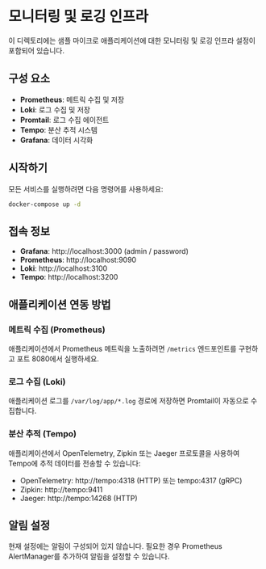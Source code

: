 # 모니터링 및 로깅 인프라

이 디렉토리에는 샘플 마이크로 애플리케이션에 대한 모니터링 및 로깅 인프라 설정이 포함되어 있습니다.

## 구성 요소

- **Prometheus**: 메트릭 수집 및 저장
- **Loki**: 로그 수집 및 저장
- **Promtail**: 로그 수집 에이전트
- **Tempo**: 분산 추적 시스템
- **Grafana**: 데이터 시각화

## 시작하기

모든 서비스를 실행하려면 다음 명령어를 사용하세요:

```bash
docker-compose up -d
```

## 접속 정보

- **Grafana**: http://localhost:3000 (admin / password)
- **Prometheus**: http://localhost:9090
- **Loki**: http://localhost:3100
- **Tempo**: http://localhost:3200

## 애플리케이션 연동 방법

### 메트릭 수집 (Prometheus)

애플리케이션에서 Prometheus 메트릭을 노출하려면 `/metrics` 엔드포인트를 구현하고 포트 8080에서 실행하세요.

### 로그 수집 (Loki)

애플리케이션 로그를 `/var/log/app/*.log` 경로에 저장하면 Promtail이 자동으로 수집합니다.

### 분산 추적 (Tempo)

애플리케이션에서 OpenTelemetry, Zipkin 또는 Jaeger 프로토콜을 사용하여 Tempo에 추적 데이터를 전송할 수 있습니다:

- OpenTelemetry: http://tempo:4318 (HTTP) 또는 tempo:4317 (gRPC)
- Zipkin: http://tempo:9411
- Jaeger: http://tempo:14268 (HTTP)

## 알림 설정

현재 설정에는 알림이 구성되어 있지 않습니다. 필요한 경우 Prometheus AlertManager를 추가하여 알림을 설정할 수 있습니다. 